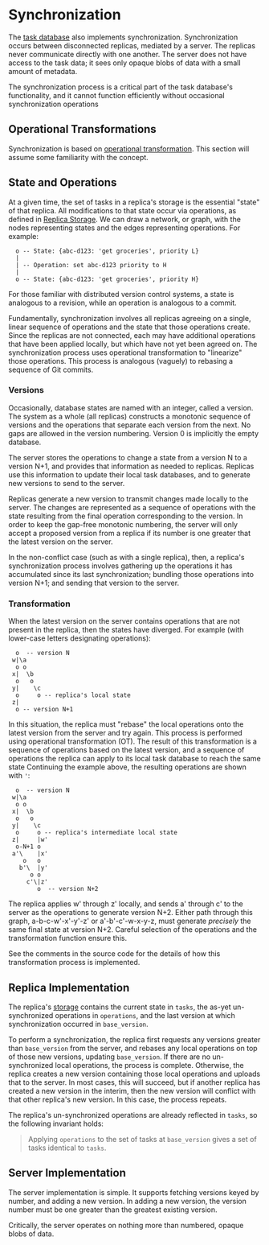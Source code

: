 # Synchronization

The [task database](./taskdb.md) also implements synchronization.
Synchronization occurs between disconnected replicas, mediated by a server.
The replicas never communicate directly with one another.
The server does not have access to the task data; it sees only opaque blobs of data with a small amount of metadata.

The synchronization process is a critical part of the task database's functionality, and it cannot function efficiently without occasional synchronization operations

## Operational Transformations

Synchronization is based on [operational transformation](https://en.wikipedia.org/wiki/Operational_transformation).
This section will assume some familiarity with the concept.

## State and Operations

At a given time, the set of tasks in a replica's storage is the essential "state" of that replica.
All modifications to that state occur via operations, as defined in [Replica Storage](./storage.md).
We can draw a network, or graph, with the nodes representing states and the edges representing operations.
For example:

```text
  o -- State: {abc-d123: 'get groceries', priority L}
  |
  | -- Operation: set abc-d123 priority to H
  |
  o -- State: {abc-d123: 'get groceries', priority H}
```

For those familiar with distributed version control systems, a state is analogous to a revision, while an operation is analogous to a commit.

Fundamentally, synchronization involves all replicas agreeing on a single, linear sequence of operations and the state that those operations create.
Since the replicas are not connected, each may have additional operations that have been applied locally, but which have not yet been agreed on.
The synchronization process uses operational transformation to "linearize" those operations.
This process is analogous (vaguely) to rebasing a sequence of Git commits.

### Versions

Occasionally, database states are named with an integer, called a version.
The system as a whole (all replicas) constructs a monotonic sequence of versions and the operations that separate each version from the next.
No gaps are allowed in the version numbering.
Version 0 is implicitly the empty database.

The server stores the operations to change a state from a version N to a version N+1, and provides that information as needed to replicas.
Replicas use this information to update their local task databases, and to generate new versions to send to the server.

Replicas generate a new version to transmit changes made locally to the server.
The changes are represented as a sequence of operations with the state resulting from the final operation corresponding to the version.
In order to keep the gap-free monotonic numbering, the server will only accept a proposed version from a replica if its number is one greater that the latest version on the server.

In the non-conflict case (such as with a single replica), then, a replica's synchronization process involves gathering up the operations it has accumulated since its last synchronization; bundling those operations into version N+1; and sending that version to the server.

### Transformation

When the latest version on the server contains operations that are not present in the replica, then the states have diverged.
For example (with lower-case letters designating operations):

```text
  o  -- version N
 w|\a
  o o
 x|  \b
  o   o
 y|    \c
  o     o -- replica's local state
 z|
  o -- version N+1
```

In this situation, the replica must "rebase" the local operations onto the latest version from the server and try again.
This process is performed using operational transformation (OT).
The result of this transformation is a sequence of operations based on the latest version, and a sequence of operations the replica can apply to its local task database to reach the same state
Continuing the example above, the resulting operations are shown with `'`:

```text
  o  -- version N
 w|\a
  o o
 x|  \b
  o   o
 y|    \c
  o     o -- replica's intermediate local state
 z|     |w'
  o-N+1 o
 a'\    |x'
    o   o
   b'\  |y'
      o o
     c'\|z'
        o  -- version N+2
```

The replica applies w' through z' locally, and sends a' through c' to the server as the operations to generate version N+2.
Either path through this graph, a-b-c-w'-x'-y'-z' or a'-b'-c'-w-x-y-z, must generate *precisely* the same final state at version N+2.
Careful selection of the operations and the transformation function ensure this.

See the comments in the source code for the details of how this transformation process is implemented.

## Replica Implementation

The replica's [storage](./storage.md) contains the current state in `tasks`, the as-yet un-synchronized operations in `operations`, and the last version at which synchronization occurred in `base_version`.

To perform a synchronization, the replica first requests any versions greater than `base_version` from the server, and rebases any local operations on top of those new versions, updating `base_version`.
If there are no un-synchronized local operations, the process is complete.
Otherwise, the replica creates a new version containing those local operations and uploads that to the server.
In most cases, this will succeed, but if another replica has created a new version in the interim, then the new version will conflict with that other replica's new version.
In this case, the process repeats.

The replica's un-synchronized operations are already reflected in `tasks`, so the following invariant holds:

> Applying `operations` to the set of tasks at `base_version` gives a set of tasks identical
> to `tasks`.

## Server Implementation

The server implementation is simple.
It supports fetching versions keyed by number, and adding a new version.
In adding a new version, the version number must be one greater than the greatest existing version.

Critically, the server operates on nothing more than numbered, opaque blobs of data.
